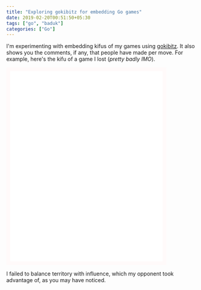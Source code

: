 ```yaml
---
title: "Exploring gokibitz for embedding Go games"
date: 2019-02-20T00:51:50+05:30
tags: ["go", "baduk"]
categories: ["Go"]
---
```


I'm experimenting with embedding kifus of my games using [gokibitz](https://gokibitz.com/). It also shows you the comments, if any, that people have made per move. For example, here's the kifu of a game I lost (*pretty badly IMO*).

<iframe id="gokibitz-r1kFhXXrE" src="//gokibitz.com/kifu/r1kFhXXrE" style="width: 80%; min-height: 500px; max-height: 660px; display: block; border: 10px solid snow;"> </iframe>
<script src="//gokibitz.com/embed/r1kFhXXrE"></script>

I failed to balance territory with influence, which my opponent took advantage of, as you may have noticed.

